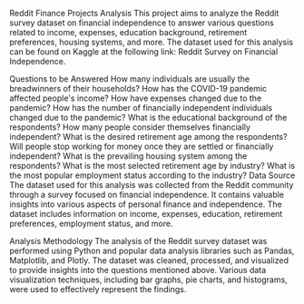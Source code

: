 Reddit Finance Projects Analysis
This project aims to analyze the Reddit survey dataset on financial independence to answer various questions related to income, expenses, education background, retirement preferences, housing systems, and more. The dataset used for this analysis can be found on Kaggle at the following link: Reddit Survey on Financial Independence.

Questions to be Answered
How many individuals are usually the breadwinners of their households?
How has the COVID-19 pandemic affected people's income?
How have expenses changed due to the pandemic?
How has the number of financially independent individuals changed due to the pandemic?
What is the educational background of the respondents?
How many people consider themselves financially independent?
What is the desired retirement age among the respondents?
Will people stop working for money once they are settled or financially independent?
What is the prevailing housing system among the respondents?
What is the most selected retirement age by industry?
What is the most popular employment status according to the industry?
Data Source
The dataset used for this analysis was collected from the Reddit community through a survey focused on financial independence. It contains valuable insights into various aspects of personal finance and independence. The dataset includes information on income, expenses, education, retirement preferences, employment status, and more.

Analysis Methodology
The analysis of the Reddit survey dataset was performed using Python and popular data analysis libraries such as Pandas, Matplotlib, and Plotly. The dataset was cleaned, processed, and visualized to provide insights into the questions mentioned above. Various data visualization techniques, including bar graphs, pie charts, and histograms, were used to effectively represent the findings.
